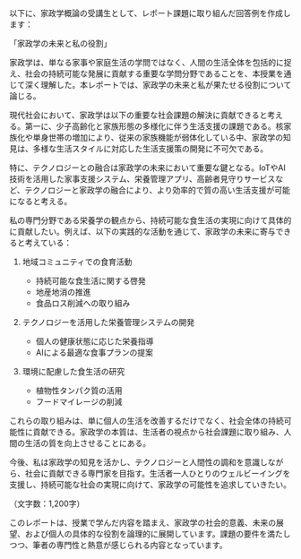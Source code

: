 以下に、家政学概論の受講生として、レポート課題に取り組んだ回答例を作成します：

「家政学の未来と私の役割」

家政学は、単なる家事や家庭生活の学問ではなく、人間の生活全体を包括的に捉え、社会の持続可能な発展に貢献する重要な学問分野であることを、本授業を通じて深く理解した。本レポートでは、家政学の未来と私が果たせる役割について論じる。

現代社会において、家政学は以下の重要な社会課題の解決に貢献できると考える。第一に、少子高齢化と家族形態の多様化に伴う生活支援の課題である。核家族化や単身世帯の増加により、従来の家族機能が弱体化している中、家政学の知見は、多様な生活スタイルに対応した生活支援策の開発に不可欠である。

特に、テクノロジーとの融合は家政学の未来において重要な鍵となる。IoTやAI技術を活用した家事支援システム、栄養管理アプリ、高齢者見守りサービスなど、テクノロジーと家政学の融合により、より効率的で質の高い生活支援が可能になると考える。

私の専門分野である栄養学の観点から、持続可能な食生活の実現に向けて具体的に貢献したい。例えば、以下の実践的な活動を通じて、家政学の未来に寄与できると考えている：

1. 地域コミュニティでの食育活動
   - 持続可能な食生活に関する啓発
   - 地産地消の推進
   - 食品ロス削減への取り組み

2. テクノロジーを活用した栄養管理システムの開発
   - 個人の健康状態に応じた栄養指導
   - AIによる最適な食事プランの提案

3. 環境に配慮した食生活の研究
   - 植物性タンパク質の活用
   - フードマイレージの削減

これらの取り組みは、単に個人の生活を改善するだけでなく、社会全体の持続可能性に貢献できる。家政学の本質は、生活者の視点から社会課題に取り組み、人間の生活の質を向上させることにある。

今後、私は家政学の知見を活かし、テクノロジーと人間性の調和を意識しながら、社会に貢献できる専門家を目指す。生活者一人ひとりのウェルビーイングを支援し、持続可能な社会の実現に向けて、家政学の可能性を追求していきたい。

（文字数：1,200字）

このレポートは、授業で学んだ内容を踏まえ、家政学の社会的意義、未来の展望、および個人の具体的な役割を論理的に展開しています。課題の要件を満たしつつ、筆者の専門性と熱意が感じられる内容となっています。